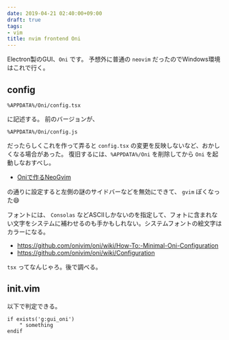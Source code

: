 ```yaml
---
date: 2019-04-21 02:40:00+09:00
draft: true
tags:
- vim
title: nvim frontend Oni
---
```


Electron製のGUI、`Oni` です。
予想外に普通の `neovim` だったのでWindows環境はこれで行く。

## config

`%APPDATA%/Oni/config.tsx`

に記述する。
前のバージョンが、

`%APPDATA%/Oni/config.js`

だったらしくこれを作って弄ると `config.tsx` の変更を反映しないなど、おかしくなる場合があった。
復旧するには、`%APPDATA%/Oni` を削除してから `Oni` を起動しなおすべし。

* [Oniで作るNeoGvim](https://qiita.com/rkbk60/items/08634e5a3fbca912bcd2)

の通りに設定すると左側の謎のサイドバーなどを無効にできて、 `gvim` ぽくなった😄

フォントには、 `Consolas` などASCIIしかないのを指定して、フォトに含まれない文字をシステムに補わせるのも手かもしれない。システムフォントの絵文字はカラーになる。

* https://github.com/onivim/oni/wiki/How-To:-Minimal-Oni-Configuration
* https://github.com/onivim/oni/wiki/Configuration

`tsx` ってなんじゃろ。後で調べる。

## init.vim

以下で判定できる。

```vim
if exists('g:gui_oni')
    " something
endif
```

